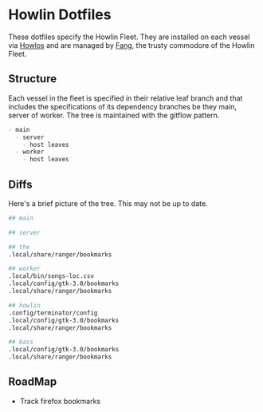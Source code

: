 

Howlin Dotfiles
===============

These dotfiles specify the Howlin Fleet. They are installed on each vessel via
[Howlos](https://github.com/howlos) and are managed by
[Fang](https://github.com/fang), the trusty commodore of the Howlin Fleet.


## Structure

Each vessel in the fleet is specified in their relative leaf branch and that
includes the specifications of its dependency branches be they main, server of
worker. The tree is maintained with the gitflow pattern.
```md
- main
  - server
    - host leaves
  - worker
    - host leaves
```

## Diffs

Here's a brief picture of the tree. This may not be up to date.

```bash
## main

## server

## the
.local/share/ranger/bookmarks

## worker
.local/bin/songs-loc.csv
.local/config/gtk-3.0/bookmarks
.local/share/ranger/bookmarks

## howlin
.config/terminator/config
.local/config/gtk-3.0/bookmarks
.local/share/ranger/bookmarks

## bass
.local/config/gtk-3.0/bookmarks
.local/share/ranger/bookmarks
```

## RoadMap

- Track firefox bookmarks
